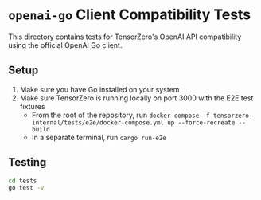# `openai-go` Client Compatibility Tests

This directory contains tests for TensorZero's OpenAI API compatibility using the official OpenAI Go client.

## Setup

1. Make sure you have Go installed on your system
2. Make sure TensorZero is running locally on port 3000 with the E2E test fixtures
   - From the root of the repository, run `docker compose -f tensorzero-internal/tests/e2e/docker-compose.yml up --force-recreate --build`
   - In a separate terminal, run `cargo run-e2e`

## Testing

```bash
cd tests
go test -v
```
